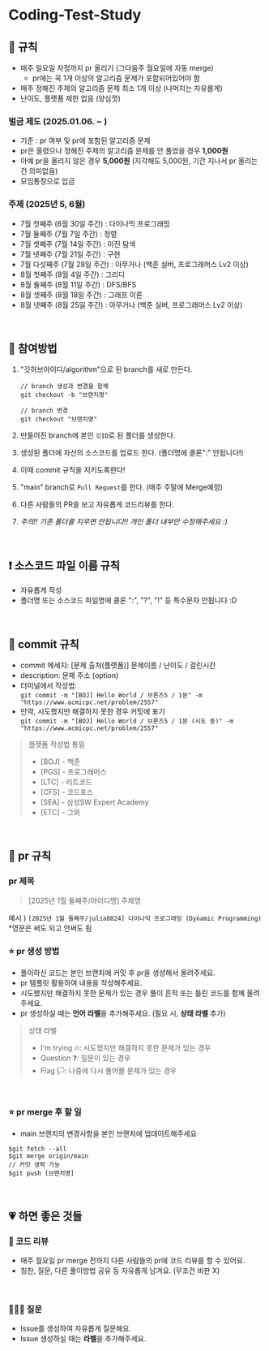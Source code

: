 # Coding-Test-Study

## 📌 규칙
- 매주 일요일 자정까지 pr 올리기 (그다음주 월요일에 자동 merge)
   - pr에는 꼭 1개 이상의 알고리즘 문제가 포함되어있어야 함
- 매주 정해진 주제의 알고리즘 문제 최소 1개 이상 (나머지는 자유롭게)
- 난이도, 플랫폼 제한 없음 (양심껏)

### 벌금 제도 (2025.01.06. ~ )
- 기준 : pr 여부 및 pr에 포함된 알고리즘 문제
- pr은 올렸으나 정해진 주제의 알고리즘 문제를 안 풀었을 경우 **1,000원**
- 아예 pr을 올리지 않은 경우 **5,000원**
  (지각해도 5,000원, 기간 지나서 pr 올리는 건 의미없음)
- 모임통장으로 입금

### 주제 (2025년 5, 6월)
- 7월 첫째주 (6월 30일 주간) : 다이나믹 프로그래밍
- 7월 둘째주 (7월 7일 주간) : 정렬
- 7월 셋째주 (7월 14일 주간) : 이진 탐색
- 7월 넷째주 (7월 21일 주간) : 구현
- 7월 다섯째주 (7월 28일 주간) : 아무거나 (백준 실버, 프로그래머스 Lv2 이상)
- 8월 첫째주 (8월 4일 주간) : 그리디
- 8월 둘째주 (8월 11일 주간) : DFS/BFS
- 8월 셋째주 (8월 18일 주간) : 그래프 이론
- 8월 넷째주 (8월 25일 주간) : 아무거나 (백준 실버, 프로그래머스 Lv2 이상)


<br>

## 📎 참여방법

1. "깃허브아이디/algorithm"으로 된 branch를 새로 만든다.
   
   ```
   // branch 생성과 변경을 함꼐
   git checkout -b "브랜치명"

   // branch 변경
   git checkout "브랜치명"
   ```  
2. 만들어진 branch에 본인 `깃ID`로 된 폴더를 생성한다.
3. 생성된 폴더에 자신의 소스코드를 업로드 한다. (폴더명에 콜론":" 안됩니다!)
4. 이때 commit 규칙을 지키도록한다!
5. "main" branch로 `Pull Request`를 한다. (매주 주말에 Merge예정)
6. 다른 사람들의 PR을 보고 자유롭게 코드리뷰를 한다.
7. *주의!! 기존 폴더를 지우면 안됩니다!! 개인 폴더 내부만 수정해주세요 :)*

<br>

## ❗️ 소스코드 파일 이름 규칙

- 자유롭게 작성
- 폴더명 또는 소스코드 파일명에 콜론 ":", "?", "!" 등 특수문자 안됩니다 :D

<br>

## 🙏 commit 규칙

- commit 메세지: [문제 출처(플랫폼)] 문제이름 / 난이도 / 걸린시간
- description: 문제 주소 (option)
- 터미널에서 작성법: <br>
`git commit -m "[BOJ] Hello World / 브론즈5 / 1분" -m "https://www.acmicpc.net/problem/2557"`
- 만약, 시도했지만 해결하지 못한 경우 커밋에 표기 <br>
`git commit -m "[BOJ] Hello World / 브론즈5 / 1분 (시도 중)" -m "https://www.acmicpc.net/problem/2557"`
> 플랫폼 작성법 통일
   > - [BOJ] - 백준
   > - [PGS] - 프로그래머스
   > - [LTC] - 리트코드
   > - [CFS] - 코드포스
   > - [SEA] - 삼성SW Expert Academy
   > - [ETC] - 그외


<br>

## 🙏 pr 규칙

### pr 제목

> [2025년 1월 둘째주/아이디명] 주제명

예시 ) `[2025년 1월 둘째주/julia8024] 다이나믹 프로그래밍 (Dynamic Programming)`<br>
*영문은 써도 되고 안써도 됨

### ⭐️ pr 생성 방법

- 풀이하신 코드는 본인 브랜치에 커밋 후 pr을 생성해서 올려주세요.
- pr 템플릿 활용하여 내용을 작성해주세요.
- 시도했지만 해결하지 못한 문제가 있는 경우 풀이 흔적 또는 틀린 코드를 함께 올려주세요.
- pr 생성하실 때는 **언어 라벨**을 추가해주세요. (필요 시, **상태 라벨** 추가)
> 상태 라벨
> - I'm trying 🔥: 시도했지만 해결하지 못한 문제가 있는 경우
> - Question ❓: 질문이 있는 경우
> - Flag 🏳️: 나중에 다시 풀어볼 문제가 있는 경우

<br>

### ⭐️ pr merge 후 할 일

- main 브랜치의 변경사항을 본인 브랜치에 업데이트해주세요
```
$git fetch --all
$git merge origin/main
// 커밋 생략 가능
$git push [브랜치명]
```

<br>


## 💗 하면 좋은 것들

### 💬 코드 리뷰

- 매주 월요일 pr merge 전까지 다른 사람들의 pr에 코드 리뷰를 할 수 있어요.
- 칭찬, 질문, 다른 풀이방법 공유 등 자유롭게 남겨요. (무조건 비판 X)

<br>

### 🙋🏻‍♂️ 질문

- Issue를 생성하여 자유롭게 질문해요.
- Issue 생성하실 때는 **라벨**을 추가해주세요.

